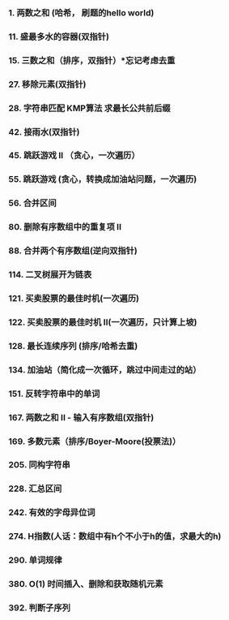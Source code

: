 ### 1. 两数之和 (哈希， 刷题的hello world)
### 11. 盛最多水的容器(双指针)
### 15. 三数之和（排序，双指针）*忘记考虑去重
### 27. 移除元素(双指针)
### 28. 字符串匹配 KMP算法 求最长公共前后缀
### 42. 接雨水(双指针)
### 45. 跳跃游戏 II （贪心，一次遍历）
### 55. 跳跃游戏 (贪心，转换成加油站问题，一次遍历)
### 56. 合并区间
### 80. 删除有序数组中的重复项 II
### 88. 合并两个有序数组(逆向双指针)
### 114. 二叉树展开为链表
### 121. 买卖股票的最佳时机(一次遍历)
### 122. 买卖股票的最佳时机 II(一次遍历，只计算上坡)
### 128. 最长连续序列 (排序/哈希去重)
### 134. 加油站（简化成一次循环，跳过中间走过的站）
### 151. 反转字符串中的单词
### 167. 两数之和 II - 输入有序数组(双指针)
### 169. 多数元素（排序/Boyer-Moore(投票法)）
### 205. 同构字符串
### 228. 汇总区间
### 242. 有效的字母异位词
### 274. H指数(人话：数组中有h个不小于h的值，求最大的h)
### 290. 单词规律
### 380. O(1) 时间插入、删除和获取随机元素
### 392. 判断子序列

